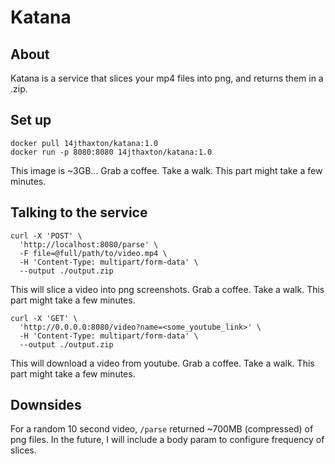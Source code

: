 # Katana

## About
Katana is a service that slices your mp4 files into png, and returns them in a .zip.

## Set up
```
docker pull 14jthaxton/katana:1.0
docker run -p 8080:8080 14jthaxton/katana:1.0
```
This image is ~3GB... Grab a coffee. Take a walk. This part might take a few minutes.

## Talking to the service
```
curl -X 'POST' \
  'http://localhost:8080/parse' \
  -F file=@full/path/to/video.mp4 \
  -H 'Content-Type: multipart/form-data' \
  --output ./output.zip
```
This will slice a video into png screenshots.
Grab a coffee. Take a walk. This part might take a few minutes.

```
curl -X 'GET' \
  'http://0.0.0.0:8080/video?name=<some_youtube_link>' \
  -H 'Content-Type: multipart/form-data' \
  --output ./output.zip
```
This will download a video from youtube.
Grab a coffee. Take a walk. This part might take a few minutes.

## Downsides
For a random 10 second video, `/parse` returned ~700MB (compressed) of png files. In the future, I will include a body param to configure frequency of slices.